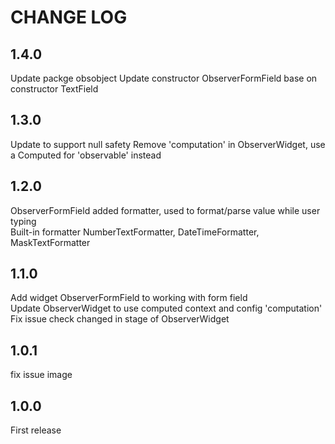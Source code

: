 # CHANGE LOG

## 1.4.0

Update packge obsobject
Update constructor ObserverFormField base on constructor TextField

## 1.3.0

Update to support null safety
Remove 'computation' in ObserverWidget, use a Computed for 'observable' instead

## 1.2.0

ObserverFormField added formatter, used to format/parse value while user typing  
Built-in formatter NumberTextFormatter, DateTimeFormatter, MaskTextFormatter

## 1.1.0

Add widget ObserverFormField to working with form field  
Update ObserverWidget to use computed context and config 'computation'  
Fix issue check changed in stage of ObserverWidget

## 1.0.1

fix issue image

## 1.0.0

First release
